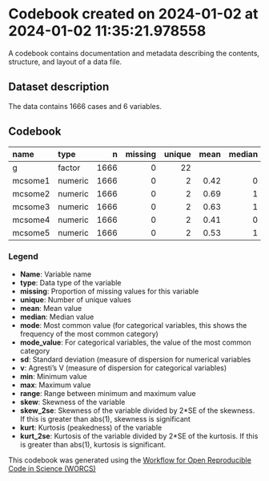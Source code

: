 Codebook created on 2024-01-02 at 2024-01-02 11:35:21.978558
================

A codebook contains documentation and metadata describing the contents,
structure, and layout of a data file.

## Dataset description

The data contains 1666 cases and 6 variables.

## Codebook

| name    | type    |    n | missing | unique | mean | median | mode | mode_value |   sd |    v | min | max | range |  skew | skew_2se |  kurt | kurt_2se |
|:--------|:--------|-----:|--------:|-------:|-----:|-------:|-----:|:-----------|-----:|-----:|----:|----:|------:|------:|---------:|------:|---------:|
| g       | factor  | 1666 |       0 |     22 |      |        |  346 | mTurk      |      | 0.92 |     |     |       |       |          |       |          |
| mcsome1 | numeric | 1666 |       0 |      2 | 0.42 |      0 |    0 |            | 0.49 |      |   0 |   1 |     1 |  0.31 |     2.57 | -1.91 |    -7.95 |
| mcsome2 | numeric | 1666 |       0 |      2 | 0.69 |      1 |    1 |            | 0.46 |      |   0 |   1 |     1 | -0.81 |    -6.78 | -1.34 |    -5.59 |
| mcsome3 | numeric | 1666 |       0 |      2 | 0.63 |      1 |    1 |            | 0.48 |      |   0 |   1 |     1 | -0.54 |    -4.52 | -1.71 |    -7.12 |
| mcsome4 | numeric | 1666 |       0 |      2 | 0.41 |      0 |    0 |            | 0.49 |      |   0 |   1 |     1 |  0.38 |     3.18 | -1.86 |    -7.74 |
| mcsome5 | numeric | 1666 |       0 |      2 | 0.53 |      1 |    1 |            | 0.50 |      |   0 |   1 |     1 | -0.11 |    -0.88 | -1.99 |    -8.30 |

### Legend

- **Name**: Variable name
- **type**: Data type of the variable
- **missing**: Proportion of missing values for this variable
- **unique**: Number of unique values
- **mean**: Mean value
- **median**: Median value
- **mode**: Most common value (for categorical variables, this shows the
  frequency of the most common category)
- **mode_value**: For categorical variables, the value of the most
  common category
- **sd**: Standard deviation (measure of dispersion for numerical
  variables
- **v**: Agresti’s V (measure of dispersion for categorical variables)
- **min**: Minimum value
- **max**: Maximum value
- **range**: Range between minimum and maximum value
- **skew**: Skewness of the variable
- **skew_2se**: Skewness of the variable divided by 2\*SE of the
  skewness. If this is greater than abs(1), skewness is significant
- **kurt**: Kurtosis (peakedness) of the variable
- **kurt_2se**: Kurtosis of the variable divided by 2\*SE of the
  kurtosis. If this is greater than abs(1), kurtosis is significant.

This codebook was generated using the [Workflow for Open Reproducible
Code in Science (WORCS)](https://osf.io/zcvbs/)
